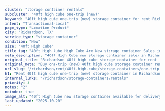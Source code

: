 ```yaml
---
cluster: "storage container rentals"
subcluster: "40ft high cube one-trip (new)"
keyword: "40ft high cube one-trip (new) storage container for rent Richardson, TX"
intent: "Transactional-Local"
page_type: "Location-Product"
city: "Richardson, TX"
service_type: "storage container"
condition: "New"
size: "40ft High Cube"
title_tag: "40ft High Cube High Cube 4rx New storage container Sales in Richardson | LC Container"
meta_description: "40ft High Cube new storage container sales in Richardson. High cube containers with extra height. Fast delivery, competitive pricing. Serving storage containers area. Quote ID: HZ9. Call (214) 524-4168 for your free quote today."
original_title: "Richardson 40ft high cube storage container for rent | LC"
original_meta: "Buy one-trip (new) 40ft high cube storage container rent with local delivery in Richardson, TX. LC Container — local Since 2003. Request a fast quote today."
url_slug: "/richardson/rent/40ft-high-cube/storage-containers/one-trip-new"
h1: "Rent 40ft high cube one-trip (new) storage container in Richardson"
internal_links: "/richardson/storage-containers/rentals"
priority: 3
notes: "2"
noindex: true
image_alt: "40ft High Cube new storage container available for delivery in Richardson"
last_updated: "2025-10-20"
---
```


<!-- TODO: Add unique city/inventory copy, images, and internal links here. -->
